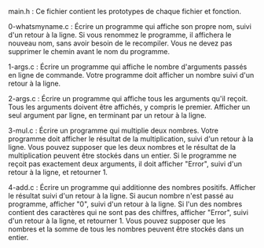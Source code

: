 main.h : Ce fichier contient les prototypes de chaque fichier et fonction.

0-whatsmyname.c : Écrire un programme qui affiche son propre nom, suivi d'un retour à la ligne. Si vous renommez le programme, il affichera le nouveau nom, sans avoir besoin de le recompiler. Vous ne devez pas supprimer le chemin avant le nom du programme.

1-args.c : Écrire un programme qui affiche le nombre d'arguments passés en ligne de commande. Votre programme doit afficher un nombre suivi d'un retour à la ligne.

2-args.c : Écrire un programme qui affiche tous les arguments qu'il reçoit. Tous les arguments doivent être affichés, y compris le premier. Afficher un seul argument par ligne, en terminant par un retour à la ligne.

3-mul.c : Écrire un programme qui multiplie deux nombres. Votre programme doit afficher le résultat de la multiplication, suivi d'un retour à la ligne. Vous pouvez supposer que les deux nombres et le résultat de la multiplication peuvent être stockés dans un entier. Si le programme ne reçoit pas exactement deux arguments, il doit afficher "Error", suivi d'un retour à la ligne, et retourner 1.

4-add.c : Écrire un programme qui additionne des nombres positifs. Afficher le résultat suivi d'un retour à la ligne. Si aucun nombre n'est passé au programme, afficher "0", suivi d'un retour à la ligne. Si l'un des nombres contient des caractères qui ne sont pas des chiffres, afficher "Error", suivi d'un retour à la ligne, et retourner 1. Vous pouvez supposer que les nombres et la somme de tous les nombres peuvent être stockés dans un entier.
